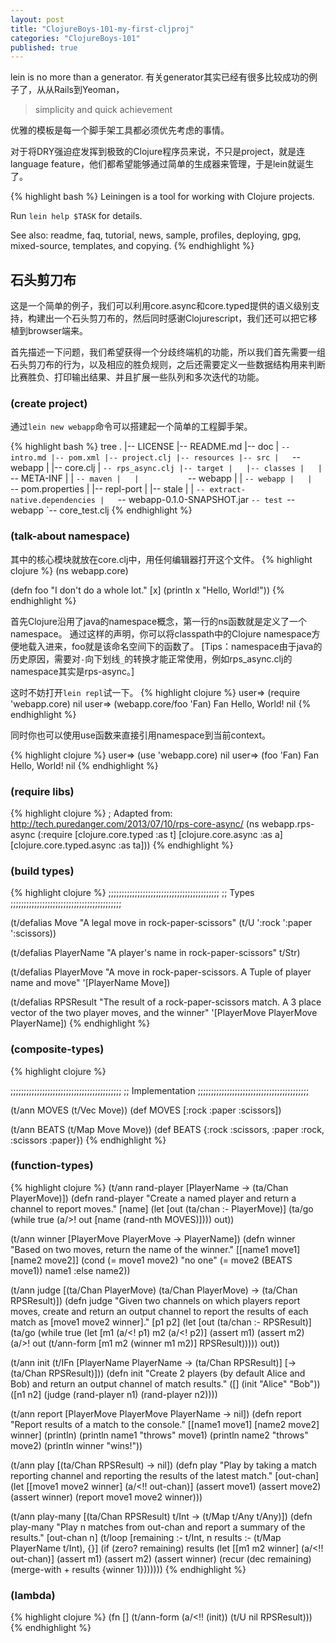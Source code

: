 ```yaml
---
layout: post
title: "ClojureBoys-101-my-first-cljproj"
categories: "ClojureBoys-101"
published: true
---
```


lein is no more than a generator.
有关generator其实已经有很多比较成功的例子了，从从Rails到Yeoman，

> simplicity and quick achievement

优雅的模板是每一个脚手架工具都必须优先考虑的事情。

对于将DRY强迫症发挥到极致的Clojure程序员来说，不只是project，就是连language feature，他们都希望能够通过简单的生成器来管理，于是lein就诞生了。

{% highlight bash %}
Leiningen is a tool for working with Clojure projects.

Run `lein help $TASK` for details.

See also: readme, faq, tutorial, news, sample, profiles, deploying, gpg, mixed-source, templates, and copying.
{% endhighlight %}

## 石头剪刀布

这是一个简单的例子，我们可以利用core.async和core.typed提供的语义级别支持，构建出一个石头剪刀布的，然后同时感谢Clojurescript，我们还可以把它移植到browser端来。

首先描述一下问题，我们希望获得一个分歧终端机的功能，所以我们首先需要一组石头剪刀布的行为，以及相应的胜负规则，之后还需要定义一些数据结构用来判断比赛胜负、打印输出结果、并且扩展一些队列和多次迭代的功能。

### (create project)

通过`lein new webapp`命令可以搭建起一个简单的工程脚手架。

{% highlight bash %}
tree
.
|-- LICENSE
|-- README.md
|-- doc
|   `-- intro.md
|-- pom.xml
|-- project.clj
|-- resources
|-- src
|   `-- webapp
|       |-- core.clj
|       `-- rps_async.clj
|-- target
|   |-- classes
|   |   `-- META-INF
|   |       `-- maven
|   |           `-- webapp
|   |               `-- webapp
|   |                   `-- pom.properties
|   |-- repl-port
|   |-- stale
|   |   `-- extract-native.dependencies
|   `-- webapp-0.1.0-SNAPSHOT.jar
`-- test
    `-- webapp
        `-- core_test.clj
{% endhighlight %}

### (talk-about namespace)
其中的核心模块就放在core.clj中，用任何编辑器打开这个文件。
{% highlight clojure %}
(ns webapp.core)

(defn foo
  "I don't do a whole lot."
  [x]
  (println x "Hello, World!"))
{% endhighlight %}

首先Clojure沿用了java的namespace概念，第一行的ns函数就是定义了一个namespace。
通过这样的声明，你可以将classpath中的Clojure namespace方便地载入进来，foo就是该命名空间下的函数了。
[Tips：namespace由于java的历史原因，需要对`-`向下划线`_`的转换才能正常使用，例如rps_async.clj的namespace其实是rps-async。]

这时不妨打开`lein repl`试一下。
{% highlight clojure %}
user=> (require 'webapp.core)
nil
user=> (webapp.core/foo 'Fan)
Fan Hello, World!
nil
{% endhighlight %}

同时你也可以使用use函数来直接引用namespace到当前context。

{% highlight clojure %}
user=> (use 'webapp.core)
nil
user=> (foo 'Fan)
Fan Hello, World!
nil
{% endhighlight %}

### (require libs)

{% highlight clojure %}
; Adapted from: http://tech.puredanger.com/2013/07/10/rps-core-async/
(ns webapp.rps-async
  (:require [clojure.core.typed :as t]
            [clojure.core.async :as a]
            [clojure.core.typed.async :as ta]))
{% endhighlight %}

### (build types)

{% highlight clojure %}
;;;;;;;;;;;;;;;;;;;;;;;;;;;;;;;;;;;;;;;;;;
;; Types
;;;;;;;;;;;;;;;;;;;;;;;;;;;;;;;;;;;;;;;;;;

(t/defalias Move
  "A legal move in rock-paper-scissors"
  (t/U ':rock ':paper ':scissors))

(t/defalias PlayerName
  "A player's name in rock-paper-scissors"
  t/Str)

(t/defalias PlayerMove
  "A move in rock-paper-scissors. A Tuple of player name and move"
  '[PlayerName Move])

(t/defalias RPSResult
  "The result of a rock-paper-scissors match.
  A 3 place vector of the two player moves, and the winner"
  '[PlayerMove PlayerMove PlayerName])
{% endhighlight %}

### (composite-types)

{% highlight clojure %}

;;;;;;;;;;;;;;;;;;;;;;;;;;;;;;;;;;;;;;;;;;
;; Implementation
;;;;;;;;;;;;;;;;;;;;;;;;;;;;;;;;;;;;;;;;;;

(t/ann MOVES (t/Vec Move))
(def MOVES [:rock :paper :scissors])

(t/ann BEATS (t/Map Move Move))
(def BEATS {:rock :scissors, :paper :rock, :scissors :paper})
{% endhighlight %}

### (function-types)

{% highlight clojure %}
(t/ann rand-player [PlayerName -> (ta/Chan PlayerMove)])
(defn rand-player
  "Create a named player and return a channel to report moves."
  [name]
  (let [out (ta/chan :- PlayerMove)]
    (ta/go (while true (a/>! out [name (rand-nth MOVES)])))
    out))

(t/ann winner [PlayerMove PlayerMove -> PlayerName])
(defn winner
  "Based on two moves, return the name of the winner."
  [[name1 move1] [name2 move2]]
  (cond
    (= move1 move2) "no one"
    (= move2 (BEATS move1)) name1
    :else name2))

(t/ann judge [(ta/Chan PlayerMove) (ta/Chan PlayerMove) -> (ta/Chan RPSResult)])
(defn judge
  "Given two channels on which players report moves, create and return an
  output channel to report the results of each match as [move1 move2 winner]."
  [p1 p2]
  (let [out (ta/chan :- RPSResult)]
    (ta/go
      (while true
        (let [m1 (a/<! p1)
              m2 (a/<! p2)]
          (assert m1)
          (assert m2)
          (a/>! out (t/ann-form [m1 m2 (winner m1 m2)]
                                RPSResult)))))
    out))

(t/ann init (t/IFn [PlayerName PlayerName -> (ta/Chan RPSResult)]
                   [-> (ta/Chan RPSResult)]))
(defn init
  "Create 2 players (by default Alice and Bob) and return an output channel of match results."
  ([] (init "Alice" "Bob"))
  ([n1 n2] (judge (rand-player n1) (rand-player n2))))

(t/ann report [PlayerMove PlayerMove PlayerName -> nil])
(defn report
  "Report results of a match to the console."
  [[name1 move1] [name2 move2] winner]
  (println)
  (println name1 "throws" move1)
  (println name2 "throws" move2)
  (println winner "wins!"))

(t/ann play [(ta/Chan RPSResult) -> nil])
(defn play
  "Play by taking a match reporting channel and reporting the results of the latest match."
  [out-chan]
  (let [[move1 move2 winner] (a/<!! out-chan)]
    (assert move1)
    (assert move2)
    (assert winner)
    (report move1 move2 winner)))

(t/ann play-many [(ta/Chan RPSResult) t/Int -> (t/Map t/Any t/Any)])
(defn play-many
  "Play n matches from out-chan and report a summary of the results."
  [out-chan n]
  (t/loop [remaining :- t/Int, n
           results :- (t/Map PlayerName t/Int), {}]
    (if (zero? remaining)
      results
      (let [[m1 m2 winner] (a/<!! out-chan)]
        (assert m1)
        (assert m2)
        (assert winner)
        (recur (dec remaining)
               (merge-with + results {winner 1}))))))
{% endhighlight %}

### (lambda)

{% highlight clojure %}
(fn []
  (t/ann-form (a/<!! (init))
              (t/U nil RPSResult)))
{% endhighlight %}